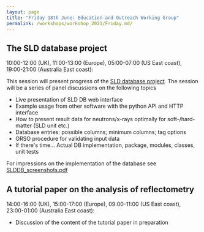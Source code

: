 ```yaml
---
layout: page
title: "Friday 18th June: Education and Outreach Working Group"
permalink: /workshops/workshop_2021/Friday.md/
---
```


## The SLD database project
10:00-12:00 (UK), 11:00-13:00 (Europe), 05:00-07:00 (US East coast), 19:00-21:00 (Australia East coast): 

This session will present progress of the [SLD database project](https://github.com/reflectivity/edu_outreach/issues/2). The session will be a series of panel discussions on the following topics
- Live presentation of SLD DB web interface
- Example usage from other software with the python API and HTTP interface
- How to present result data for neutrons/x-rays optimally for soft-/hard-matter (SLD unit etc.)
- Database entries: possible columns; minimum columns; tag options
- ORSO procedure for validating input data 
- If there's time... Actual DB implementation, package, modules, classes, unit tests

For impressions on the implementation of the database see [SLDDB_screenshots.pdf](file://workshops/workshop_2021/SLDDB_screenshots.pdf')

## A tutorial paper on the analysis of reflectometry
14:00-16:00 (UK), 15:00-17:00 (Europe), 09:00-11:00 (US East coast), 23:00-01:00 (Australia East coast): 
- Discussion of the content of the tutorial paper in preparation
